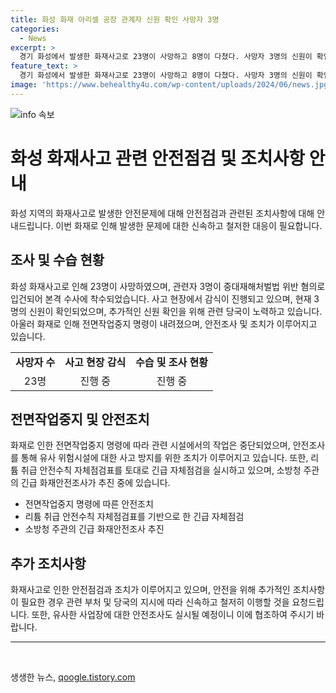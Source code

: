 ```yaml
---
title: 화성 화재 아리셀 공장 관계자 신원 확인 사망자 3명
categories:
  - News
excerpt: >
  경기 화성에서 발생한 화재사고로 23명이 사망하고 8명이 다쳤다. 사망자 3명의 신원이 확인되었고, 관련자 3명이 입건되었다. 화재 관련 안전조사가 진행 중이며, 전국 유사 사업장에 대한 조사도 이뤄지고 있다. 아리셀 공장에 전면작업중지 명령이 내려졌고, 수사 결과에 따라 엄중한 조치가 취해질 예정이다. 이에 따라 관련 업체들에 대한 긴급조사가 진행 중이다.
feature_text: >
  경기 화성에서 발생한 화재사고로 23명이 사망하고 8명이 다쳤다. 사망자 3명의 신원이 확인되었고, 관련자 3명이 입건되었다. 화재 관련 안전조사가 진행 중이며, 전국 유사 사업장에 대한 조사도 이뤄지고 있다. 아리셀 공장에 전면작업중지 명령이 내려졌고, 수사 결과에 따라 엄중한 조치가 취해질 예정이다. 이에 따라 관련 업체들에 대한 긴급조사가 진행 중이다.
image: 'https://www.behealthy4u.com/wp-content/uploads/2024/06/news.jpg'
---
```


<p><img src="https://www.behealthy4u.com/wp-content/uploads/2024/06/news.jpg" alt="info 속보" /></p>

<h1>화성 화재사고 관련 안전점검 및 조치사항 안내</h1>

<p data-ke-size="size16">화성 지역의 화재사고로 발생한 안전문제에 대해 안전점검과 관련된 조치사항에 대해 안내드립니다. 이번 화재로 인해 발생한 문제에 대한 신속하고 철저한 대응이 필요합니다.</p>

<h2>조사 및 수습 현황</h2>

<p data-ke-size="size16">화성 화재사고로 인해 23명이 사망하였으며, 관련자 3명이 중대재해처벌법 위반 혐의로 입건되어 본격 수사에 착수되었습니다. 사고 현장에서 감식이 진행되고 있으며, 현재 3명의 신원이 확인되었으며, 추가적인 신원 확인을 위해 관련 당국이 노력하고 있습니다. 아울러 화재로 인해 전면작업중지 명령이 내려졌으며, 안전조사 및 조치가 이루어지고 있습니다.</p>

<table>
    <tr>
        <td style="text-align: center; height: 17px;"><b>사망자 수</b></td>
        <td style="text-align: center; height: 17px;"><b>사고 현장 감식</b></td>
        <td style="text-align: center; height: 17px;"><b>수습 및 조사 현황</b></td>
    </tr>
    <tr>
        <td style="text-align: center; height: 17px;">23명</td>
        <td style="text-align: center; height: 17px;">진행 중</td>
        <td style="text-align: center; height: 17px;">진행 중</td>
    </tr>
</table>

<h2>전면작업중지 및 안전조치</h2>

<p data-ke-size="size16">화재로 인한 전면작업중지 명령에 따라 관련 시설에서의 작업은 중단되었으며, 안전조사를 통해 유사 위험시설에 대한 사고 방지를 위한 조치가 이루어지고 있습니다. 또한, 리튬 취급 안전수칙 자체점검표를 토대로 긴급 자체점검을 실시하고 있으며, 소방청 주관의 긴급 화재안전조사가 추진 중에 있습니다.</p>

<ul>
    <li>전면작업중지 명령에 따른 안전조치</li>
    <li>리튬 취급 안전수칙 자체점검표를 기반으로 한 긴급 자체점검</li>
    <li>소방청 주관의 긴급 화재안전조사 추진</li>
</ul>

<h2>추가 조치사항</h2>

<p data-ke-size="size16">화재사고로 인한 안전점검과 조치가 이루어지고 있으며, 안전을 위해 추가적인 조치사항이 필요한 경우 관련 부처 및 당국의 지시에 따라 신속하고 철저히 이행할 것을 요청드립니다. 또한, 유사한 사업장에 대한 안전조사도 실시될 예정이니 이에 협조하여 주시기 바랍니다.</p>

<hr>

<p data-ke-size="size16">&nbsp;</p>
생생한 뉴스, <a href="https://qoogle.tistory.com" rel="dofollow">qoogle.tistory.com</a>


